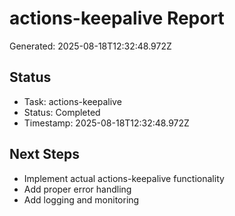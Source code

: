 # actions-keepalive Report

Generated: 2025-08-18T12:32:48.972Z

## Status
- Task: actions-keepalive
- Status: Completed
- Timestamp: 2025-08-18T12:32:48.972Z

## Next Steps
- Implement actual actions-keepalive functionality
- Add proper error handling
- Add logging and monitoring
